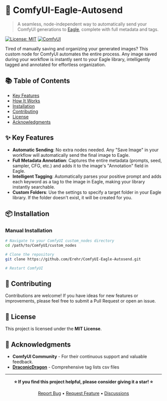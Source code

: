 # 🦅 ComfyUI-Eagle-Autosend

> A seamless, node-independent way to automatically send your ComfyUI generations to [Eagle](https://eagle.cool/), complete with full metadata and tags.

[![License: MIT](https://img.shields.io/badge/License-MIT-yellow.svg)](https://opensource.org/licenses/MIT) [![ComfyUI](https://img.shields.io/badge/ComfyUI-Compatible-brightgreen)](https://github.com/comfyanonymous/ComfyUI)

Tired of manually saving and organizing your generated images? This custom node for ComfyUI automates the entire process. Any image saved during your workflow is instantly sent to your Eagle library, intelligently tagged and annotated for effortless organization. 

## 📚 Table of Contents

- [Key Features](#-key-features)
- [How It Works](#-how-it-works)
- [Installation](#-installation)
- [Contributing](#-contributing)
- [License](#-license)
- [Acknowledgments](#-acknowledgments)

## ✨ Key Features

-   **Automatic Sending**: No extra nodes needed. Any "Save Image" in your workflow will automatically send the final image to Eagle.
-   **Full Metadata Annotation**: Captures the entire metadata (prompts, seed, sampler, CFG, etc.) and adds it to the image's "Annotation" field in Eagle.
-   **Intelligent Tagging**: Automatically parses your positive prompt and adds each keyword as a tag to the image in Eagle, making your library instantly searchable.
-   **Custom Folders**: Use the settings to specify a target folder in your Eagle library. If the folder doesn't exist, it will be created for you.

## 📦 Installation

### Manual Installation

```bash
# Navigate to your ComfyUI custom_nodes directory
cd /path/to/ComfyUI/custom_nodes

# Clone the repository
git clone https://github.com/Erehr/ComfyUI-Eagle-Autosend.git

# Restart ComfyUI
```

## 🤝 Contributing

Contributions are welcome! If you have ideas for new features or improvements, please feel free to submit a Pull Request or open an issue.

## 📄 License

This project is licensed under the **MIT License**.

## 🙏 Acknowledgments

- **ComfyUI Community** - For their continuous support and valuable feedback.
- **[DraconicDragon](https://github.com/DraconicDragon)** - Comprehensive tag lists csv files

---

<div align="center">

**⭐ If you find this project helpful, please consider giving it a star! ⭐**

[Report Bug](https://github.com/Erehr/ComfyUI-Eagle-Autosend/issues) • [Request Feature](https://github.com/Erehr/ComfyUI-Eagle-Autosend/issues) • [Discussions](https://github.com/Erehr/ComfyUI-Eagle-Autosend/discussions)

</div>
